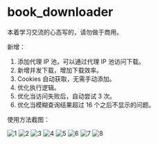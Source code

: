 # book_downloader

本着学习交流的心态写的，请勿做于商用。

新增：
  1. 添加代理 IP 池，可以通过代理 IP 池访问下载。
  2. 新增并发下载，增加下载效率。
  3. Cookies 自动获取，无需手动添加。
  4. 优化执行逻辑。
  5. 优化当访问失败后，自动尝试 3 次。
  6. 优化当模糊查询结果超过 16 个之后不显示的问题。



使用方法截图：



![1](https://github.com/Rain222222222/book_downloader/assets/130946945/bac98f70-419b-4de3-b57b-2b38a117778c)
![2](https://github.com/Rain222222222/book_downloader/assets/130946945/5d57384a-a2e6-44c7-80ee-4b8a5c4503c3)
![3](https://github.com/Rain222222222/book_downloader/assets/130946945/c0c203c7-a66e-4542-9cd3-662626c12e8c)
![4](https://github.com/Rain222222222/book_downloader/assets/130946945/43f7d586-ea3b-46e9-8561-67aed33f64f1)
![5](https://github.com/Rain222222222/book_downloader/assets/130946945/a9550ae5-b345-4a70-83ec-281ef7477e30)
![6](https://github.com/Rain222222222/book_downloader/assets/130946945/c80b6d49-da8f-4547-a7f8-019ef90ae5c8)
![7](https://github.com/Rain222222222/book_downloader/assets/130946945/d781206b-a01b-4727-a65f-d67adc45544c)
![8](https://github.com/Rain222222222/book_downloader/assets/130946945/d6108516-0338-4991-a25f-e4b279bd61ea)
